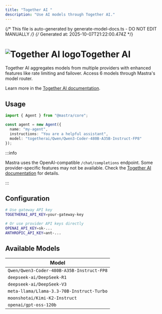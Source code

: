 ```yaml
---
title: "Together AI "  
description: "Use AI models through Together AI."
---
```


{/* This file is auto-generated by generate-model-docs.ts - DO NOT EDIT MANUALLY */}
{/* Generated at: 2025-10-07T21:22:00.474Z */}

# <img src="https://models.dev/logos/togetherai.svg" alt="Together AI logo" className="inline w-8 h-8 mr-2 align-middle dark:invert dark:brightness-0 dark:contrast-200" />Together AI

Together AI aggregates models from multiple providers with enhanced features like rate limiting and failover. Access 6 models through Mastra's model router.

Learn more in the [Together AI documentation](https://docs.together.ai/docs/serverless-models).

## Usage

```typescript
import { Agent } from "@mastra/core";

const agent = new Agent({
  name: "my-agent",
  instructions: "You are a helpful assistant",
  model: "togetherai/Qwen/Qwen3-Coder-480B-A35B-Instruct-FP8"
});
```

:::info

Mastra uses the OpenAI-compatible `/chat/completions` endpoint. Some provider-specific features may not be available. Check the [Together AI documentation](https://docs.together.ai/docs/serverless-models) for details.

:::

## Configuration

```bash
# Use gateway API key
TOGETHERAI_API_KEY=your-gateway-key

# Or use provider API keys directly  
OPENAI_API_KEY=sk-...
ANTHROPIC_API_KEY=ant-...
```


## Available Models

| Model |
|-------|
| `Qwen/Qwen3-Coder-480B-A35B-Instruct-FP8` |
| `deepseek-ai/DeepSeek-R1` |
| `deepseek-ai/DeepSeek-V3` |
| `meta-llama/Llama-3.3-70B-Instruct-Turbo` |
| `moonshotai/Kimi-K2-Instruct` |
| `openai/gpt-oss-120b` |

